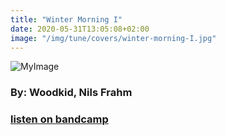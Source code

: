 ```yaml
---
title: "Winter Morning I"
date: 2020-05-31T13:05:08+02:00
image: "/img/tune/covers/winter-morning-I.jpg"
---
```


![MyImage](/img/tune/covers/winter-morning-I.jpg)
### By: Woodkid, Nils Frahm
### [listen on bandcamp](https://erasedtapes.bandcamp.com/track/winter-morning-i)
